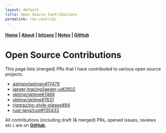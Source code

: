 ```yaml
---
layout: default
title: Open Source Contributions
permalink: /os-contrib/
---
```


#### [Home](/) | [About](/about/) | [bitzany](https://bitzany.netlify.app/) | [Notes](/notes/) | [GitHub](https://github.com/tanvincible)

# Open Source Contributions

This page lists (merged) PRs that I have contributed to various open source projects.

- [astropy/astropy#17479](https://github.com/astropy/astropy/pull/17479)
- [jaeger-tracing/jaeger-ui#2602](https://github.com/jaegertracing/jaeger-ui/pull/2602)
- [sktime/sktime#7469](https://github.com/sktime/sktime/pull/7469)
- [sktime/sktime#7631](https://github.com/sktime/sktime/pull/7631)
- [riggraz/no-style-please#94](https://github.com/riggraz/no-style-please/pull/94)
- [rust-lang/rust#135433](https://github.com/rust-lang/rust/pull/135433)

All contributions (including draft (& merged) PRs, opened issues, reviews etc.) are on [**GitHub**](https://github.com/tanvincible),